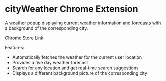 # cityWeather Chrome Extension  
A weather popup displaying current weather information and forecasts with a background of the corresponding city.

[Chrome Store Link](https://chrome.google.com/webstore/detail/cityweather/mpklpgpjnabignpgfefnbhfglgodmabp)

Features:
* Automatically fetches the weather for the current user location
* Provides a five day weather forecast
* Search for any location and get real-time search suggestions 
* Displays a different background picture of the corresponding city 

